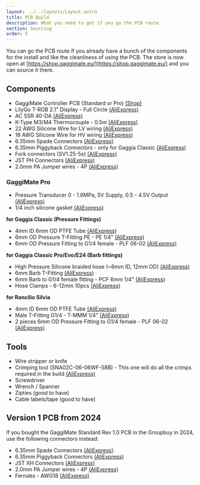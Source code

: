 ```yaml
---
layout: ../../layouts/Layout.astro
title: PCB Build
description: What you need to get if you go the PCB route.
section: Sourcing
order: 5
---
```


You can go the PCB route if you already have a bunch of the components for the install and like the cleanliness of using the PCB. The store is now open at [https://shop.gaggimate.eu/](https://shop.gaggimate.eu/) and you can source it there.

## Components

* GaggiMate Controller PCB (Standard or Pro)  [(Shop)](https://shop.gaggimate.eu/collections/parts)
* LilyGo T-RGB 2.1" Display - Full Circle [(AliExpress)](https://s.click.aliexpress.com/e/_EwmnrEs)
* AC SSR 40-DA [(AliExpress)](https://s.click.aliexpress.com/e/_EHYcrLa)
* K-Type M3/M4 Thermocouple - 0.5m [(AliExpress)](https://s.click.aliexpress.com/e/_Ez9hyd6)
* 22 AWG Silicone Wire for LV wiring [(AliExpress)](https://s.click.aliexpress.com/e/_EQltZj2)
* 18 AWG Silicone Wire for HV wiring [(AliExpress)](https://s.click.aliexpress.com/e/_EJ5sOfm)
* 6.35mm Spade Connectors [(AliExpress)](https://s.click.aliexpress.com/e/_EuLcsLO)
* 6.35mm Piggyback Connectors - only for Gaggia Classic [(AliExpress)](https://s.click.aliexpress.com/e/_EytfYJO)
* Fork connectors (SV1.25-5s) [(AliExpress)](https://s.click.aliexpress.com/e/_EIAVCxe)
* JST PH Connectors [(AliExpress)](https://s.click.aliexpress.com/e/_EQVvGV6)
* 2.0mm PA Jumper wires - 4P [(AliExpress)](https://s.click.aliexpress.com/e/_EQ4BcnO)

### GaggiMate Pro

* Pressure Transducer 0 - 1.6MPa, 5V Supply, 0.5 - 4.5V Output [(AliExpress)](https://s.click.aliexpress.com/e/_Evn1mNS)
* 1/4 inch silicone gasket [(AliExpress)](https://s.click.aliexpress.com/e/_EuWMCw8)

**for Gaggia Classic (Pressure Fittings)**

* 4mm ID 6mm OD PTFE Tube [(AliExpress)](https://s.click.aliexpress.com/e/_EGn7WBq)
* 6mm OD Pressure T-Fitting PE - PE 1/4" [(AliExpress)](https://s.click.aliexpress.com/e/_EyxHEI4)
* 6mm OD Pressure Fitting to G1/4 female - PLF 06-02 [(AliExpress)](https://s.click.aliexpress.com/e/_EzlXYGY)

**for Gaggia Classic Pro/Evo/E24 (Barb fittings)**

* High Pressure Silicone braided hose (~6mm ID, 12mm OD) [(AliExpress)](https://s.click.aliexpress.com/e/_EvUXSPe)
* 6mm Barb T-Fitting [(AliExpress)](https://s.click.aliexpress.com/e/_Ev2iqBQ)
* 6mm Barb to G1/4 female fitting - PCF 6mm 1/4" [(AliExpress)](https://s.click.aliexpress.com/e/_EGT7xgU)
* Hose Clamps - 6-12mm 10pcs [(AliExpress)](https://s.click.aliexpress.com/e/_EyizSFY)

**for Rancilio Silvia**
* 4mm ID 6mm OD PTFE Tube [(AliExpress)](https://s.click.aliexpress.com/e/_EGn7WBq)
* Male T-Fitting G1/4 - T-MMM 1/4" [(AliExpress)](https://www.aliexpress.com/item/1005005296973353.html)
* 2 pieces 6mm OD Pressure Fitting to G1/4 female - PLF 06-02 [(AliExpress)](https://s.click.aliexpress.com/e/_EzlXYGY)

## Tools

* Wire stripper or knife
* Crimping tool  (SNA02C-06-06WF-58B) - This one will do all the crimps required in the build [(AliExpress)](https://a.aliexpress.com/_EuVLJ9A)
* Screwdriver
* Wrench / Spanner
* Zipties (good to have)
* Cable labels/tape (good to have)

## Version 1 PCB from 2024

If you bought the GaggiMate Standard Rev 1.0 PCB in the Groupbuy in 2024, use the following connectors instead:

* 6.35mm Spade Connectors [(AliExpress)](https://s.click.aliexpress.com/e/_Ew8LURi)
* 6.35mm Piggyback Connectors [(AliExpress)](https://s.click.aliexpress.com/e/_EH4r52U)
* JST XH Connectors [(AliExpress)](https://s.click.aliexpress.com/e/_EHaVBXe)
* 2.0mm PA Jumper wires - 4P [(AliExpress)](https://s.click.aliexpress.com/e/_EQEyQGy)
* Ferrules - AWG18 [(AliExpress)](https://s.click.aliexpress.com/e/_EuV5olm)
